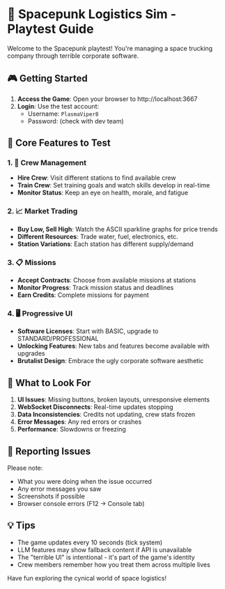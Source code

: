 # 🚀 Spacepunk Logistics Sim - Playtest Guide

Welcome to the Spacepunk playtest! You're managing a space trucking company through terrible corporate software.

## 🎮 Getting Started

1. **Access the Game**: Open your browser to http://localhost:3667
2. **Login**: Use the test account:
   - Username: `PlasmaViper8`
   - Password: (check with dev team)

## 🎯 Core Features to Test

### 1. 👥 Crew Management
- **Hire Crew**: Visit different stations to find available crew
- **Train Crew**: Set training goals and watch skills develop in real-time
- **Monitor Status**: Keep an eye on health, morale, and fatigue

### 2. 📈 Market Trading
- **Buy Low, Sell High**: Watch the ASCII sparkline graphs for price trends
- **Different Resources**: Trade water, fuel, electronics, etc.
- **Station Variations**: Each station has different supply/demand

### 3. 📋 Missions
- **Accept Contracts**: Choose from available missions at stations
- **Monitor Progress**: Track mission status and deadlines
- **Earn Credits**: Complete missions for payment

### 4. 🖥️ Progressive UI
- **Software Licenses**: Start with BASIC, upgrade to STANDARD/PROFESSIONAL
- **Unlocking Features**: New tabs and features become available with upgrades
- **Brutalist Design**: Embrace the ugly corporate software aesthetic

## 🐛 What to Look For

1. **UI Issues**: Missing buttons, broken layouts, unresponsive elements
2. **WebSocket Disconnects**: Real-time updates stopping
3. **Data Inconsistencies**: Credits not updating, crew stats frozen
4. **Error Messages**: Any red errors or crashes
5. **Performance**: Slowdowns or freezing

## 📝 Reporting Issues

Please note:
- What you were doing when the issue occurred
- Any error messages you saw
- Screenshots if possible
- Browser console errors (F12 → Console tab)

## 💡 Tips

- The game updates every 10 seconds (tick system)
- LLM features may show fallback content if API is unavailable
- The "terrible UI" is intentional - it's part of the game's identity
- Crew members remember how you treat them across multiple lives

Have fun exploring the cynical world of space logistics!